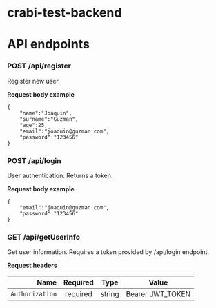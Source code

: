 # crabi-test-backend

# API endpoints

### POST /api/register
Register new user.

**Request body example**

```
{
    "name":"Joaquin",
    "surname":"Guzman",
    "age":25,
    "email":"joaquin@guzman.com",
    "password":"123456"
}
```

### POST /api/login
User authentication. Returns a token.

**Request body example**

```
{
    "email":"joaquin@guzman.com",
    "password":"123456"
}
```

### GET /api/getUserInfo
Get user information. Requires a token provided by /api/login endpoint.

**Request headers**

|          Name | Required |  Type   | Value                                                                                                                                                           |
| -------------:|:--------:|:-------:| --------------------------------------------------------------------------------------------------------------------------------------------------------------------- |
|     `Authorization` | required | string  | Bearer JWT_TOKEN    |                                                                     |
